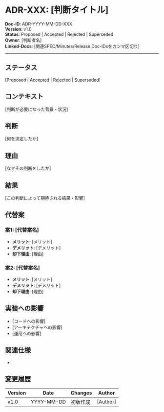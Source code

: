 # ADR-XXX: [判断タイトル]

**Doc-ID**: ADR-YYYY-MM-DD-XXX  
**Version**: v1.0  
**Status**: Proposed | Accepted | Rejected | Superseded  
**Owner**: [判断者名]  
**Linked-Docs**: [関連SPEC/Minutes/Release Doc-IDsをカンマ区切り]  

---

## ステータス
[Proposed | Accepted | Rejected | Superseded]

## コンテキスト
[判断が必要になった背景・状況]

## 判断
[何を決定したか]

## 理由
[なぜその判断をしたか]

## 結果
[この判断によって期待される結果・影響]

## 代替案
### 案1: [代替案名]
- **メリット**: [メリット]
- **デメリット**: [デメリット]
- **却下理由**: [理由]

### 案2: [代替案名]
- **メリット**: [メリット]
- **デメリット**: [デメリット]
- **却下理由**: [理由]

## 実装への影響
- [コードへの影響]
- [アーキテクチャへの影響]
- [運用への影響]

## 関連仕様
- [SPEC-YYYY-MM-DD-XXX]: [仕様の要約]

## 変更履歴
| Version | Date | Changes | Author |
|---------|------|---------|--------|
| v1.0 | YYYY-MM-DD | 初版作成 | [Author] |